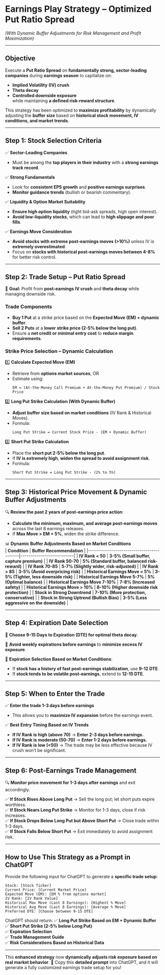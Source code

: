 # **Earnings Play Strategy – Optimized Put Ratio Spread**
*(With Dynamic Buffer Adjustments for Risk Management and Profit Maximization)*  

---

## **Objective**
Execute a **Put Ratio Spread** on **fundamentally strong, sector-leading companies** during **earnings season** to capitalize on:
- **Implied Volatility (IV) crush**
- **Theta decay**
- **Controlled downside exposure**  
while maintaining **a defined risk-reward structure**.

This strategy has been optimized to **maximize profitability** by dynamically adjusting the **buffer size** based on **historical stock movement, IV conditions, and market trends**.

---

## **Step 1: Stock Selection Criteria**
✅ **Sector-Leading Companies**  
- Must be among the **top players in their industry** with a **strong earnings track record**.

✅ **Strong Fundamentals**  
- Look for **consistent EPS growth** and **positive earnings surprises**.  
- **Monitor guidance trends** (bullish or bearish commentary).  

✅ **Liquidity & Option Market Suitability**  
- **Ensure high option liquidity** (tight bid-ask spreads, high open interest).  
- **Avoid low-liquidity stocks**, which can lead to **high slippage and poor fills**.  

✅ **Earnings Move Consideration**  
- **Avoid stocks with extreme post-earnings moves (>10%)** unless IV is **extremely overestimated**.  
- Focus on **stocks with historical post-earnings moves between 4-8%** for better risk control.

---

## **Step 2: Trade Setup – Put Ratio Spread**
📌 **Goal:** Profit from **post-earnings IV crush** and **theta decay** while managing downside risk.  

### **Trade Components**  
- **Buy 1 Put** at a strike price based on the **Expected Move (EM) + dynamic buffer**.  
- **Sell 2 Puts** at a **lower strike price (2-5% below the long put)**.  
- Ensure a **net credit or minimal entry cost** to **reduce margin requirements**.

### **Strike Price Selection – Dynamic Calculation**  
1️⃣ **Calculate Expected Move (EM)**  
   - Retrieve from **options market sources**, OR  
   - Estimate using:  
     ```
     EM = (At-the-Money Call Premium + At-the-Money Put Premium) / Stock Price
     ```
  
2️⃣ **Long Put Strike Calculation (With Dynamic Buffer)**  
   - **Adjust buffer size based on market conditions** (IV Rank & Historical Moves).  
   - Formula:  
     ```
     Long Put Strike = Current Stock Price - (EM + Dynamic Buffer)
     ```

3️⃣ **Short Put Strike Calculation**  
   - Place the **short put 2-5% below the long put**.  
   - If **IV is extremely high**, **widen the spread to avoid assignment risk**.  
   - Formula:  
     ```
     Short Put Strike = Long Put Strike - (2% to 5%)
     ```

---

## **Step 3: Historical Price Movement & Dynamic Buffer Adjustments**
🔍 **Review the past 2 years of post-earnings price action**:  
- **Calculate the minimum, maximum, and average post-earnings moves** across the last 8 earnings releases.  
- If **Max Move > EM + 5%**, widen the strike difference.  

📊 **Dynamic Buffer Adjustments Based on Market Conditions**  
| **Condition**                              | **Buffer Recommendation** |
|-------------------------------------------|---------------------------|
| **IV Rank < 50**                           | **3-5% (Small buffer, capture premium)** |
| **IV Rank 50-70**                          | **5% (Standard buffer, balanced risk-reward)** |
| **IV Rank 70-85**                          | **5-7% (Slightly wider, risk-adjusted)** |
| **IV Rank > 85**                           | **3-5% (Avoid overpricing risk)** |
| **Historical Earnings Move < 5%**          | **3-5% (Tighter, less downside risk)** |
| **Historical Earnings Move 5-7%**          | **5% (Optimal balance)** |
| **Historical Earnings Move 7-10%**         | **7-8% (Increased safety)** |
| **Historical Earnings Move > 10%**         | **8-10% (Higher downside risk protection)** |
| **Stock in Strong Downtrend**              | **7-10% (More protection, conservative)** |
| **Stock in Strong Uptrend (Bullish Bias)** | **3-5% (Less aggressive on the downside)** |

---

## **Step 4: Expiration Date Selection**
📅 **Choose 9-15 Days to Expiration (DTE) for optimal theta decay**.  

🚫 **Avoid weekly expirations before earnings** to **minimize excess IV exposure**.  

📌 **Expiration Selection Based on Market Conditions**:  
- If **stock has a history of fast post-earnings stabilization**, use **9-12 DTE**.  
- If **stock tends to be volatile post-earnings**, extend to **12-15 DTE**.  

---

## **Step 5: When to Enter the Trade**
✅ **Enter the trade 1-3 days before earnings**  
- This allows you to **maximize IV expansion** before the earnings event.  

✅ **Best Entry Timing Based on IV Trends**  
- **If IV Rank is high (above 70)** → **Enter 2-3 days before earnings.**  
- **If IV Rank is moderate (50-70)** → **Enter 1-2 days before earnings.**  
- **If IV Rank is low (<50)** → The trade may be less effective because IV crush won’t be significant.

---

## **Step 6: Post-Earnings Trade Management**
🔍 **Monitor price movement for 1-3 days after earnings** and exit accordingly.

✅ **If Stock Rises Above Long Put** → Sell the long put; let short puts expire worthless.  
✅ **If Stock Nears Long Put Strike** → Monitor for 1-3 days, close if risk increases.  
✅ **If Stock Drops Below Long Put but Above Short Put** → Close trade within 1-3 days.  
✅ **If Stock Falls Below Short Put** → Exit immediately to avoid assignment risk.  

---

## **How to Use This Strategy as a Prompt in ChatGPT**
Provide the following input for ChatGPT to generate a **specific trade setup**:

```
Stock: [Stock Ticker]
Current Price: [Current Market Price]
Expected Move (EM): [EM % from options market]
IV Rank: [IV Rank Value]
Historical Max Move (Last 8 Earnings): [Highest % Move]
Historical Avg Move (Last 8 Earnings): [Average % Move]
Preferred DTE: [Choose between 9-15 DTE]
```


ChatGPT should return:
✅ **Long Put Strike Based on EM + Dynamic Buffer**  
✅ **Short Put Strike (2-5% below Long Put)**  
✅ **Expiration Selection**  
✅ **Trade Management Guide**  
✅ **Risk Considerations Based on Historical Data**

---

This **enhanced strategy** now **dynamically adjusts risk exposure based on real market behavior**. 🚀 Copy this **detailed prompt** into ChatGPT, and it will generate a fully customized earnings trade setup for you!
